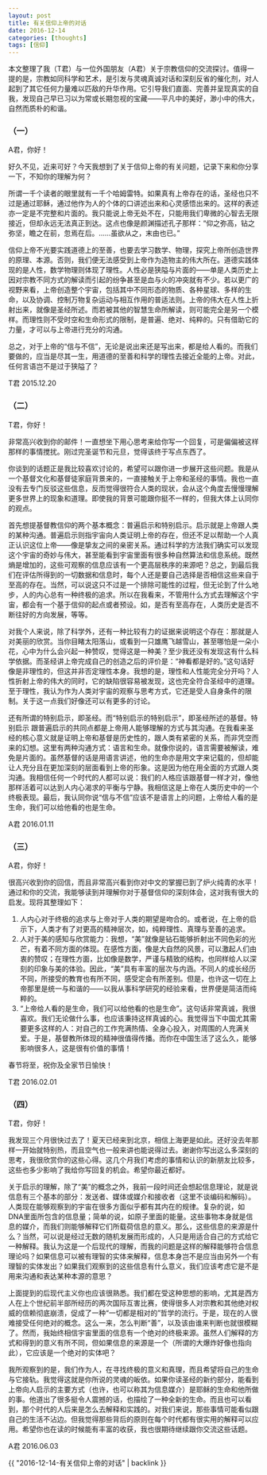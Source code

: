 ```yaml
---
layout: post
title: 有关信仰上帝的对话
date: 2016-12-14
categories: [thoughts]
tags: [信仰]
---
```


本文整理了我（T君）与一位外国朋友（A君）关于宗教信仰的交流探讨。值得一提的是，宗教如同科学和艺术，是引发与灵魂真诚对话和深刻反省的催化剂，对人起到了其它任何力量难以匹敌的升华作用。它引导我们直面、完善并呈现真实的自我，发现自己早已习以为常或长期忽视的宝藏——平凡中的美好，渺小中的伟大，自然而质朴的和谐。

### （一）

A君，你好！

好久不见，近来可好？今天我想到了关于信仰上帝的有关问题，记录下来和你分享一下，不知你的理解为何？ 

所谓一千个读者的眼里就有一千个哈姆雷特。如果真有上帝存在的话，圣经也只不过是通过耶稣，通过他作为人的个体的口讲述出来和心灵感悟出来的。这样的表述亦一定是不完整和片面的。我只能说上帝无处不在，只能用我们卑微的心智去无限接近，但却永远无法真正到达。这点也像是颜渊描述孔子那样：“仰之弥高，钻之弥坚，瞻之在前，忽焉在后。……虽欲从之，末由也已。”

信仰上帝不光要实践道德上的至善，也要去学习数学、物理，探究上帝所创造世界的原理、本源。否则，我们便无法感受到上帝作为造物主的伟大所在。道德实践体现的是人性，数学物理则体现了理性。人性必是狭隘与片面的——单是人类历史上因对宗教不同方式的解读而引起的纷争甚至是血与火的冲突就有不少。若以更广的视野来看，上帝创造整个宇宙，包括其中不同形态的物质、各种星球、多样的生命，以及协调、控制万物复杂运动与相互作用的普适法则。上帝的伟大在人性上折射出来，就像是圣经所述。而若被其他的智慧生命所解读，则可能完全是另一个模样。而理性则不受时空和生命形式的限制，是普遍、绝对、纯粹的。只有借助它的力量，才可以与上帝进行充分的沟通。

总之，对于上帝的“信与不信”，无论是说出来还是写出来，都是给人看的。而我们要做的，应当是尽其一生，用道德的至善和科学的理性去接近全能的上帝。对此，任何言语岂不是过于狭隘了？

T君 2015.12.20

### （二）

T君，你好！

非常高兴收到你的邮件！一直想坐下用心思考来给你写一个回复，可是偏偏被这样那样的事情搅扰。刚过完圣诞节和元旦，觉得该终于写点东西了。

你谈到的话题正是我比较喜欢讨论的，希望可以跟你进一步展开这些问题。我是从一个基督文化和基督徒家庭背景来的，一直接触关于上帝和圣经的事情。我也一直没有去专门反驳这些信息，反而觉得很符合人类的现状，会从这个角度去慢慢理解更多世界上的现象和道理。即使我的背景可能跟你挺不一样的，但我大体上认同你的观点。

首先想提基督教信仰的两个基本概念：普遍启示和特别启示。启示就是上帝跟人类的某种沟通。普遍启示则指宇宙向人类证明上帝的存在，但还不足以帮助一个人真正认识这位上帝——像是挚友之间的亲密关系。通过科学的方法我们确实可以发现这个宇宙的奇妙与伟大，甚至能看到宇宙里面有很多种自然算法和信息系统。既然熵是增加的，这些可观察的信息应该有一个更高层秩序的来源吧？总之，到最后我们在评估所得到的一切数据和信息时，每个人还是要自己选择是否相信这些来自于至高的存在。当然，可以说这只不过是一个排除可能性的过程，但无论到了什么地步，人的内心总有一种终极的追求。所以在我看来，不管用什么方式去理解这个宇宙，都会有一个基于信仰的起点或者预设。如，是否有至高存在，人类历史是否不断往好的方向发展，等等。

对我个人来说，除了科学外，还有一种比较有力的证据来说明这个存在：那就是人对美丽的欣赏。当你目睹太阳落山，或看到一只雄鹰飞越雪山，甚至哪怕是一朵小花，心中为什么会兴起一种赞叹，觉得这是一种美？至少我还没有发现这有什么科学依据。而圣经讲上帝完成自己的创造之后的评价是：“神看都是好的。”这句话好像是非理性的，但这并非否定理性本身。我想的是，理性和人性能完全分开吗？人性折射上帝的伟大的同时，它的缺陷很容易被发现，这也完全符合圣经中的道理。至于理性，我认为作为人类对宇宙的观察与思考方式，它还是受人自身条件的限制。关于这一点我们好像还可以有更多的讨论。

还有所谓的特别启示，即圣经。而“特别启示的特别启示”，即圣经所述的基督。特别启示 跟普遍启示的共同点都是上帝用人能够理解的方式与其沟通。在我看来圣经的核心意义就是证明上帝和基督是历史性的，跟人类有紧密的关系，而非凭空而来的幻想。这里有两种沟通方式：语言和生命。就像你说的，语言需要被解读，难免是片面的。虽然基督的话是用语言讲述，他的生命亦是用文字来记载的，但却能让人充分且在更加深刻的层面看到上帝的形象。这是因为他在用全面的方式跟人类沟通。我相信任何一个时代的人都可以说：我们的人格应该跟基督一样才对，像他那样活着可以达到人内心渴求的平衡与宁静。我相信这是上帝在人类历史中的一个终极表现。最后，我认同你说“信与不信”应该不是语言上的问题，上帝给人看的是生命，我们可以给他看的也是生命。

A君 2016.01.11

### （三）

A君，你好！

很高兴收到你的回信，而且非常高兴看到你对中文的掌握已到了炉火纯青的水平！通过和你的交流，我能够读到并理解你对于基督信仰的深刻体会，这对我有很大的启发。现将其整理如下：

1. 人内心对于终极的追求与上帝对于人类的期望是吻合的。或者说，在上帝的启示下，人类才有了对更高的精神层次，如，纯粹理性、真理与至善的追求。
2. 人对于美的感知与欣赏能力：我想，“美”就像是钻石能够折射出不同色彩的光芒，有着不同方面的体现。在感性方面，像是大自然的风景，可以激起人们由衷的赞叹；在理性方面，比如像是数学，严谨与精致的结构，也同样给人以深刻的印象与美的体验。因此，“美”具有丰富的层次与内涵。不同人的成长经历不同，所接受的教育也有所不同，感受定会有所差别。但是，也许这一切在上帝那里是统一与和谐的——以我从事科学研究的经验来看，世界便是简洁而纯粹的。
3. “上帝给人看的是生命，我们可以给他看的也是生命”。这句话非常真诚，我很喜欢。我们无论做什么事，也应该秉持这样真诚的心。我觉得当下中国尤其需要更多这样的人：对自己的工作充满热情、全身心投入，对周围的人充满关爱。于是，基督教所体现的精神很值得传播。而你在中国生活了这么久，能够影响很多人，这是很有价值的事情！

春节将至，祝你及全家节日愉快！

T君 2016.02.01

### （四）

T君，你好！

我发现三个月很快过去了！夏天已经来到北京，相信上海更是如此。还好没去年那样一开始就特别热，而且空气也一般来讲也能说得过去。谢谢你写出这么多深刻的思考，我很欣赏你的这些心得。这几个月我们考虑的事情和认识的新朋友比较多，这些也多少影响了我给你写回复的机会。希望你最近都好。

关于启示的理解，除了“美”的概念之外，我前一段时间还会想起信息理论，就是说信息有三个基本的部分：发送者、媒体或媒介和接收者（这里不谈编码和解码）。人类现在能够观察到的宇宙在很多方面似乎都有其内在的规律。复杂的说，如DNA里面所包含的信息量；简单的说，如原子里面的能量。这些事物本身就是信息的媒介，而我们则能够解释它们所载荷信息的意义。那么，这些信息的来源是什么？当然，可以说是经过无数的随机发展而形成的，人只是用适合自己的方式给它一种解释。我认为这是一个后现代的理解，而我的问题是这样的解释能够符合信息理论吗？如果信息可以被有理智的实体来解释，信息本身岂不是应当由另外一个有理智的实体发出？如果我们观察到的这些信息有什么意义，我们应该考虑它是不是用来沟通和表达某种本源的意思？

上面提到的后现代主义你也应该很熟悉。我们都在受这种思想的影响，尤其是西方人在上个世纪前半部所经历的两次国际互害比赛，使得很多人对宗教和其他绝对权威的信赖彻底崩溃，促成了一种“一切都是相对的”哲学的流行。于是，现在的人很难接受任何绝对的概念。这么一来，怎么判断“善”，以及该由谁来判断也就很模糊了。然而，我始终相信宇宙里面的信息有一个绝对的终极来源。虽然人们解释的方式和得到的意义有所不同，但如果信息的来源是一个（所谓的大爆炸好像也指向此），它应该是一个绝对的实体吧？

我所观察到的是，我们作为人，在寻找终极的意义和真理，而且希望将自己的生命与它接轨。我觉得这就是你所说的灵魂的皈依。如果你读圣经的新约部分，能看到上帝向人启示的主要方式（也许，也可以称其为信息媒介）是耶稣的生命和他所做的事。他道出了很多挺令人震撼的话，也描绘了一种全新的生命。而且也可以看到，那个时代的人后来是怎么去解释和实践的。对我们来说，那些事情可能看似跟自己的生活不沾边。但我觉得那些背后的原则在每个时代都有很实用的解释可以应用。希望你也在读的时候能有丰富的收获，我也很期待继续跟你交流这些话题。

A君 2016.06.03

{{ "2016-12-14-有关信仰上帝的对话" | backlink }}
